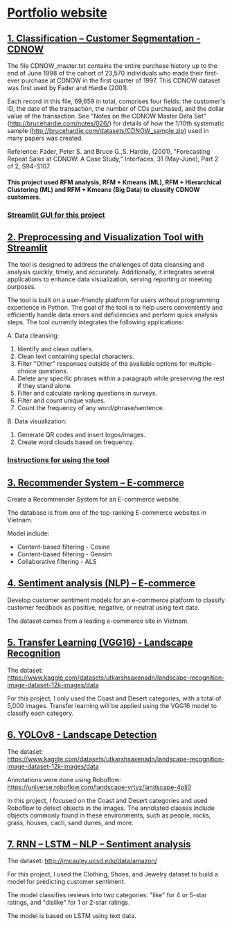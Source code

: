 # [Portfolio website](https://hienthng.github.io/Nguyen_Thuy_Hien-Portfolio/)


## [1. Classification – Customer Segmentation - CDNOW](https://github.com/HienThNg/CDNOW)
The file CDNOW_master.txt contains the entire purchase history up to the end of June 1998 of the cohort of 23,570 individuals who made their first-ever purchase at CDNOW in the first quarter of 1997. This CDNOW dataset was first used by Fader and Hardie (2001).

Each record in this file, 69,659 in total, comprises four fields: the customer's ID, the date of the transaction, the number of CDs purchased, and the dollar value of the transaction.
See "Notes on the CDNOW Master Data Set" (http://brucehardie.com/notes/026/) for details of how the 1/10th systematic sample (http://brucehardie.com/datasets/CDNOW_sample.zip) used in many papers was created.

Reference: Fader, Peter S. and Bruce G.,S. Hardie, (2001), "Forecasting Repeat Sales at CDNOW: A Case Study," Interfaces, 31 (May-June), Part 2 of 2, S94-S107.

#### This project used **RFM analysis, RFM + Kmeans (ML),  RFM + Hierarchical Clustering (ML) and RFM + Kmeans (Big Data)** to classify CDNOW customers.

### [Streamlit GUI for this project](https://datascienceproject-cdnow.streamlit.app/)

## [2. Preprocessing and Visualization Tool with Streamlit](https://prep-viz-tool.streamlit.app/)
The tool is designed to address the challenges of data cleansing and analysis quickly, timely, and accurately. Additionally, it integrates several applications to enhance data visualization, serving reporting or meeting purposes.

The tool is built on a user-friendly platform for users without programming experience in Python. The goal of the tool is to help users conveniently and efficiently handle data errors and deficiencies and perform quick analysis steps. The tool currently integrates the following applications:

A. Data cleansing:
1. Identify and clean outliers.
2. Clean text containing special characters.
3. Filter "Other" responses outside of the available options for multiple-choice questions.
4. Delete any specific phrases within a paragraph while preserving the rest if they stand alone.
5. Filter and calculate ranking questions in surveys.
6. Filter and count unique values.
7. Count the frequency of any word/phrase/sentence.

B. Data visualization:
1. Generate QR codes and insert logos/images.
2. Create word clouds based on frequency.

### [Instructions for using the tool](https://drive.google.com/file/d/1aTI6oxjV7LveE-htiNw8VUmWo9DYToUI/view)

## [3. Recommender System – E-commerce](https://github.com/HienThNg/Recommender-System-E-commerce)
Create a Recommender System for an E-commerce website.

The database is from one of the top-ranking E-commerce websites in Vietnam.

Model include: 
* Content-based filtering - Cosine
* Content-based filtering - Gensim
* Collaborative filtering - ALS

## [4. Sentiment analysis (NLP) – E-commerce](https://github.com/HienThNg/Sentiment-analysis-NLP-E-commerce)

Develop customer sentiment models for an e-commerce platform to classify customer feedback as positive, negative, or neutral using text data. 

The dataset comes from a leading e-commerce site in Vietnam.


## [5. Transfer Learning (VGG16) - Landscape Recognition](https://github.com/HienThNg/Transfer-Learning-VGG16---Landscape-Recognition)

The dataset: https://www.kaggle.com/datasets/utkarshsaxenadn/landscape-recognition-image-dataset-12k-images/data

For this project, I only used the Coast and Desert categories, with a total of 5,000 images. Transfer learning will be applied using the VGG16 model to classify each category.

## [6. YOLOv8 - Landscape Detection](https://github.com/HienThNg/YOLOv8---Landscape-Detection)

The dataset: https://www.kaggle.com/datasets/utkarshsaxenadn/landscape-recognition-image-dataset-12k-images/data

Annotations were done using Roboflow: https://universe.roboflow.com/landscape-vrtyz/landscape-4plj0

In this project, I focused on the Coast and Desert categories and used Roboflow to detect objects in the images. The annotated classes include objects commonly found in these environments, such as people, rocks, grass, houses, cacti, sand dunes, and more.

## [7. RNN – LSTM – NLP –  Sentiment analysis](https://github.com/HienThNg/RNN-LSTM-NLP-Sentiment-analysis)

The dataset: http://jmcauley.ucsd.edu/data/amazon/

For this project, I used the Clothing, Shoes, and Jewelry dataset to build a model for predicting customer sentiment. 

The model classifies reviews into two categories: "like" for 4 or 5-star ratings, and "dislike" for 1 or 2-star ratings. 

The model is based on LSTM using text data.


